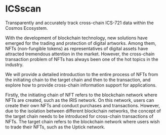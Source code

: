 # ICSscan
Transparently and accurately track cross-chain ICS-721 data within the Cosmos Ecosystem.

With the development of blockchain technology, new solutions have emerged for the trading and protection of digital artworks. Among them, NFTs (non-fungible tokens) as representatives of digital assets have attracted tremendous attention in the market. However, the cross-chain transaction problem of NFTs has always been one of the hot topics in the industry.

 We will provide a detailed introduction to the entire process of NFTs from the initiating chain to the target chain and then to the transaction, and explore how to provide cross-chain information support for applications.

Firstly, the initiating chain of NFT refers to the blockchain network where NFTs are created, such as the IRIS network. On this network, users can create their own NFTs and conduct purchases and transactions. However, due to the isolation between different blockchain networks, the concept of the target chain needs to be introduced for cross-chain transactions of NFTs. The target chain refers to the blockchain network where users wish to trade their NFTs, such as the Uptick network.
